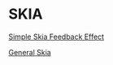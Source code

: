 


# SKIA

[Simple Skia Feedback Effect](SimpleSkiaFeedbackEffect.md)

[General Skia](GeneralSkia.md)



